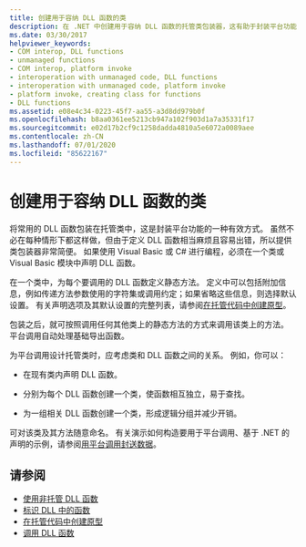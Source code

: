 ```yaml
---
title: 创建用于容纳 DLL 函数的类
description: 在 .NET 中创建用于容纳 DLL 函数的托管类包装器，这有助于封装平台功能。
ms.date: 03/30/2017
helpviewer_keywords:
- COM interop, DLL functions
- unmanaged functions
- COM interop, platform invoke
- interoperation with unmanaged code, DLL functions
- interoperation with unmanaged code, platform invoke
- platform invoke, creating class for functions
- DLL functions
ms.assetid: e08e4c34-0223-45f7-aa55-a3d8dd979b0f
ms.openlocfilehash: b8aa0361ee5213cb947a102f903d1a7a35331f17
ms.sourcegitcommit: e02d17b2cf9c1258dadda4810a5e6072a0089aee
ms.contentlocale: zh-CN
ms.lasthandoff: 07/01/2020
ms.locfileid: "85622167"
---
```

# <a name="creating-a-class-to-hold-dll-functions"></a>创建用于容纳 DLL 函数的类
将常用的 DLL 函数包装在托管类中，这是封装平台功能的一种有效方式。 虽然不必在每种情形下都这样做，但由于定义 DLL 函数相当麻烦且容易出错，所以提供类包装器非常简便。 如果使用 Visual Basic 或 C# 进行编程，必须在一个类或 Visual Basic 模块中声明 DLL 函数。  
  
 在一个类中，为每个要调用的 DLL 函数定义静态方法。 定义中可以包括附加信息，例如传递方法参数使用的字符集或调用约定；如果省略这些信息，则选择默认设置。 有关声明选项及其默认设置的完整列表，请参阅[在托管代码中创建原型](creating-prototypes-in-managed-code.md)。  
  
 包装之后，就可按照调用任何其他类上的静态方法的方式来调用该类上的方法。 平台调用自动处理基础导出函数。  
  
 为平台调用设计托管类时，应考虑类和 DLL 函数之间的关系。 例如，你可以：  
  
- 在现有类内声明 DLL 函数。  
  
- 分别为每个 DLL 函数创建一个类，使函数相互独立，易于查找。  
  
- 为一组相关 DLL 函数创建一个类，形成逻辑分组并减少开销。  
  
 可对该类及其方法随意命名。 有关演示如何构造要用于平台调用、基于 .NET 的声明的示例，请参阅[用平台调用封送数据](marshaling-data-with-platform-invoke.md)。  
  
## <a name="see-also"></a>请参阅

- [使用非托管 DLL 函数](consuming-unmanaged-dll-functions.md)
- [标识 DLL 中的函数](identifying-functions-in-dlls.md)
- [在托管代码中创建原型](creating-prototypes-in-managed-code.md)
- [调用 DLL 函数](calling-a-dll-function.md)
